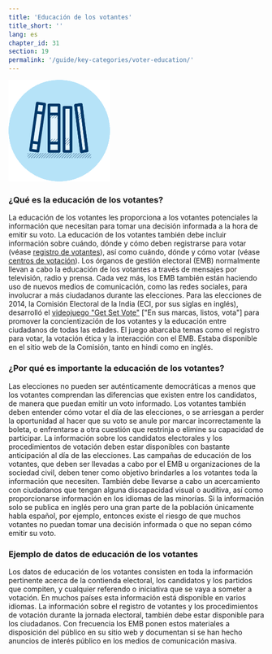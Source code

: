 ```yaml
---
title: 'Educación de los votantes'
title_short: ''
lang: es
chapter_id: 31
section: 19
permalink: '/guide/key-categories/voter-education/'
---
```


![Educación de los votantes](/assets/images/inventory/categories/voter-education.png)

### ¿Qué es la educación de los votantes?

La educación de los votantes les proporciona a los votantes potenciales la información que necesitan para tomar una decisión informada a la hora de emitir su voto. La educación de los votantes también debe incluir información sobre cuándo, dónde y cómo deben registrarse para votar (véase [registro de votantes](/es/guide/key-categories/voter-registration/)), así como cuándo, dónde y cómo votar (véase [centros de votación](/es/guide/key-categories/polling-stations/)). Los órganos de gestión electoral (EMB) normalmente llevan a cabo la educación de los votantes a través de mensajes por televisión, radio y prensa. Cada vez más, los EMB también están haciendo uso de nuevos medios de comunicación, como las redes sociales, para involucrar a más ciudadanos durante las elecciones. Para las elecciones de 2014, la Comisión Electoral de la India (ECI, por sus siglas en inglés), desarrolló el [videojuego "Get Set Vote"](http://eci.nic.in/eci_main1/Sveep/maze_english/index_english.html) \["En sus marcas, listos, vota"\] para promover la concientización de los votantes y la educación entre ciudadanos de todas las edades. El juego abarcaba temas como el registro para votar, la votación ética y la interacción con el EMB. Estaba disponible en el sitio web de la Comisión, tanto en hindi como en inglés.

### ¿Por qué es importante la educación de los votantes?

Las elecciones no pueden ser auténticamente democráticas a menos que los votantes comprendan las diferencias que existen entre los candidatos, de manera que puedan emitir un voto informado. Los votantes también deben entender cómo votar el día de las elecciones, o se arriesgan a perder la oportunidad al hacer que su voto se anule por marcar incorrectamente la boleta, o enfrentarse a otra cuestión que restrinja o elimine su capacidad de participar. La información sobre los candidatos electorales y los procedimientos de votación deben estar disponibles con bastante anticipación al día de las elecciones. Las campañas de educación de los votantes, que deben ser llevadas a cabo por el EMB u organizaciones de la sociedad civil, deben tener como objetivo brindarles a los votantes toda la información que necesiten. También debe llevarse a cabo un acercamiento con ciudadanos que tengan alguna discapacidad visual o auditiva, así como proporcionarse información en los idiomas de las minorías. Si la información solo se publica en inglés pero una gran parte de la población únicamente habla español, por ejemplo, entonces existe el riesgo de que muchos votantes no puedan tomar una decisión informada o que no sepan cómo emitir su voto.

### Ejemplo de datos de educación de los votantes

Los datos de educación de los votantes consisten en toda la información pertinente acerca de la contienda electoral, los candidatos y los partidos que compiten, y cualquier referendo o iniciativa que se vaya a someter a votación. En muchos países esta información está disponible en varios idiomas. La información sobre el registro de votantes y los procedimientos de votación durante la jornada electoral, también debe estar disponible para los ciudadanos. Con frecuencia los EMB ponen estos materiales a disposición del público en su sitio web y documentan si se han hecho anuncios de interés público en los medios de comunicación masiva.
